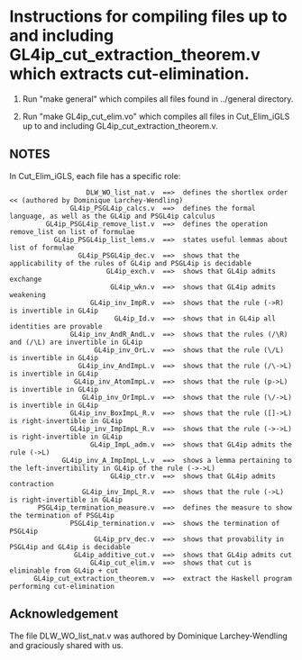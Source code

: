 Instructions for compiling files up to and including GL4ip_cut_extraction_theorem.v which extracts cut-elimination.
=========================================================================================

1. Run "make general" which compiles all files found in ../general directory.

2. Run "make GL4ip_cut_elim.vo" which compiles all files in Cut_Elim_iGLS up to and including GL4ip_cut_extraction_theorem.v.


NOTES
-----

In Cut_Elim_iGLS, each file has a specific role:

                       DLW_WO_list_nat.v  ==>  defines the shortlex order << (authored by Dominique Larchey-Wendling)
                   GL4ip_PSGL4ip_calcs.v  ==>  defines the formal language, as well as the GL4ip and PSGL4ip calculus
             GL4ip_PSGL4ip_remove_list.v  ==>  defines the operation remove_list on list of formulae
               GL4ip_PSGL4ip_list_lems.v  ==>  states useful lemmas about list of formulae
                     GL4ip_PSGL4ip_dec.v  ==>  shows that the applicability of the rules of GL4ip and PSGL4ip is decidable
                            GL4ip_exch.v  ==>  shows that GL4ip admits exchange
                             GL4ip_wkn.v  ==>  shows that GL4ip admits weakening
                        GL4ip_inv_ImpR.v  ==>  shows that the rule (->R) is invertible in GL4ip
                              GL4ip_Id.v  ==>  shows that in GL4ip all identities are provable
                   GL4ip_inv_AndR_AndL.v  ==>  shows that the rules (/\R) and (/\L) are invertible in GL4ip
                         GL4ip_inv_OrL.v  ==>  shows that the rule (\/L) is invertible in GL4ip
                     GL4ip_inv_AndImpL.v  ==>  shows that the rule (/\->L) is invertible in GL4ip
                    GL4ip_inv_AtomImpL.v  ==>  shows that the rule (p->L) is invertible in GL4ip
                      GL4ip_inv_OrImpL.v  ==>  shows that the rule (\/->L) is invertible in GL4ip
                   GL4ip_inv_BoxImpL_R.v  ==>  shows that the rule ([]->L) is right-invertible in GL4ip
                   GL4ip_inv_ImpImpL_R.v  ==>  shows that the rule (->->L) is right-invertible in GL4ip
                        GL4ip_ImpL_adm.v  ==>  shows that GL4ip admits the rule (->L)
                 GL4ip_inv_A_ImpImpL_L.v  ==>  shows a lemma pertaining to the left-invertibility in GL4ip of the rule (->->L)
                             GL4ip_ctr.v  ==>  shows that GL4ip admits contraction
                      GL4ip_inv_ImpL_R.v  ==>  shows that the rule (->L) is right-invertible in GL4ip
           PSGL4ip_termination_measure.v  ==>  defines the measure to show the termination of PSGL4ip
                   PSGL4ip_termination.v  ==>  shows the termination of PSGL4ip
                         GL4ip_prv_dec.v  ==>  shows that provability in PSGL4ip and GL4ip is decidable 
                    GL4ip_additive_cut.v  ==>  shows that GL4ip admits cut
                        GL4ip_cut_elim.v  ==>  shows that cut is eliminable from GL4ip + cut
          GL4ip_cut_extraction_theorem.v  ==>  extract the Haskell program performing cut-elimination

Acknowledgement 
-----

The file DLW_WO_list_nat.v was authored by Dominique Larchey-Wendling and graciously shared with us.
